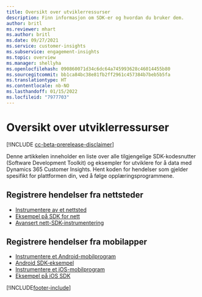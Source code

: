 ```yaml
---
title: Oversikt over utviklerressurser
description: Finn informasjon om SDK-er og hvordan du bruker dem.
author: britl
ms.reviewer: mhart
ms.author: britl
ms.date: 09/27/2021
ms.service: customer-insights
ms.subservice: engagement-insights
ms.topic: overview
ms.manager: shellyha
ms.openlocfilehash: 090860071d34c6dc64a745993628c46014455b80
ms.sourcegitcommit: bb1ca84bc38e81fb2ff2961c457384b7beb5b5fa
ms.translationtype: HT
ms.contentlocale: nb-NO
ms.lasthandoff: 01/15/2022
ms.locfileid: "7977703"
---
```

# <a name="developer-resources-overview"></a>Oversikt over utviklerressurser

[!INCLUDE [cc-beta-prerelease-disclaimer](includes/cc-beta-prerelease-disclaimer.md)]

Denne artikkelen inneholder en liste over alle tilgjengelige SDK-kodesnutter (Software Development Toolkit) og eksempler for utviklere for å data med Dynamics 365 Customer Insights. Hent koden for hendelser som gjelder spesifikt for plattformen din, ved å følge opplæringsprogrammene.

## <a name="capture-events-from-websites"></a>Registrere hendelser fra nettsteder

- [Instrumentere av et nettsted](instrument-website.md)
- [Eksempel på SDK for nett](websdk-sample.md)
- [Avansert nett-SDK-instrumentering](advanced-SDK-implementation.md)

## <a name="capture-events-from-mobile-apps"></a>Registrere hendelser fra mobilapper

- [Instrumentere et Android-mobilprogram](get-started-android.md)
- [Android SDK-eksempel](androidsdk-sample.md)
- [Instrumentere et iOS-mobilprogram](get-started-ios.md)
- [Eksempel på iOS SDK](iossdk-sample.md)

[!INCLUDE[footer-include](../includes/footer-banner.md)]
